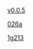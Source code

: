 [v0.0.5](https://github.com/littleflute/Kurt-Cobain/edit/master/README.md)

[026a](026a)

[1g213](1g213)
